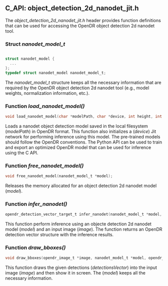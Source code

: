 ## C_API: object_detection_2d_nanodet_jit.h


The *object_detection_2d_nanodet_jit.h* header provides function definitions that can be used for accessing the OpenDR object detection 2d nanodet tool.

### Struct *nanodet_model_t*
```C

struct nanodet_model {
  ...
};
typedef struct nanodet_model nanodet_model_t;
```
The *nanodet_model_t* structure keeps all the necessary information that are required by the OpenDR object detection 2d nanodet tool (e.g., model weights, normalization information, etc.).


### Function *load_nanodet_model()*
```C
void load_nanodet_model(char *modelPath, char *device, int height, int width, float scoreThreshold, nanodet_model_t *model);
```
 Loads a nanodet object detection model saved in the local filesystem (*modelPath*) in OpenDR format.
 This function also initializes a (*device*) Jit network for performing inference using this model.
 The pre-trained models should follow the OpenDR conventions.
 The Python API can be used to train and export an optimized OpenDR model that can be used for inference using the C API.
 
### Function *free_nanodet_model()*
```C
void free_nanodet_model(nanodet_model_t *model);
```
Releases the memory allocated for an object detection 2d nanodet model (*model*).


### Function *infer_nanodet()*
```C
opendr_detection_vector_target_t infer_nanodet(nanodet_model_t *model, opendr_image_t *image);
```
This function perform inference using an objecte detection 2d nanodet model (*model*) and an input image (*image*).
The function returns an OpenDR detection vector structure with the inference results.


### Function *draw_bboxes()*
```C
void draw_bboxes(opendr_image_t *image, nanodet_model_t *model, opendr_detection_vector_target_t *detectionsVector);
```
This function draws the given detections (*detectionsVector*) into the input image (*image*) and then show it in screen.
The (*model*) keeps all the necessary information.

